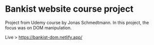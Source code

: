 # Bankist website course project

Project from Udemy course by Jonas Schmedtmann.
In this project, the focus was on DOM manipulation. 

Live > https://bankist-dom.netlify.app/
